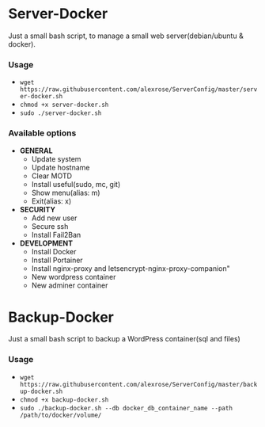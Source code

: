 # Server-Docker

Just a small bash script, to manage a small web server(debian/ubuntu & docker).

### Usage
- `wget https://raw.githubusercontent.com/alexrose/ServerConfig/master/server-docker.sh`
- `chmod +x server-docker.sh`
- `sudo ./server-docker.sh`

### Available options
* __GENERAL__
  * Update system
  * Update hostname
  * Clear MOTD
  * Install useful(sudo, mc, git)
  * Show menu(alias: m)
  * Exit(alias: x)
* __SECURITY__
  * Add new user
  * Secure ssh
  * Install Fail2Ban
* __DEVELOPMENT__
  * Install Docker
  * Install Portainer
  * Install nginx-proxy and letsencrypt-nginx-proxy-companion"
  * New wordpress container
  * New adminer container

# Backup-Docker

Just a small bash script to backup a WordPress container(sql and files)

### Usage
- `wget https://raw.githubusercontent.com/alexrose/ServerConfig/master/backup-docker.sh`
- `chmod +x backup-docker.sh`
- `sudo ./backup-docker.sh --db docker_db_container_name --path /path/to/docker/volume/`
